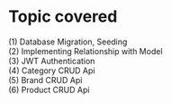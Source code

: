 # Topic covered

(1) Database Migration, Seeding </br>
(2) Implementing Relationship with Model </br>
(3) JWT Authentication </br>
(4) Category CRUD Api </br>
(5) Brand CRUD Api </br>
(6) Product CRUD Api </br>

